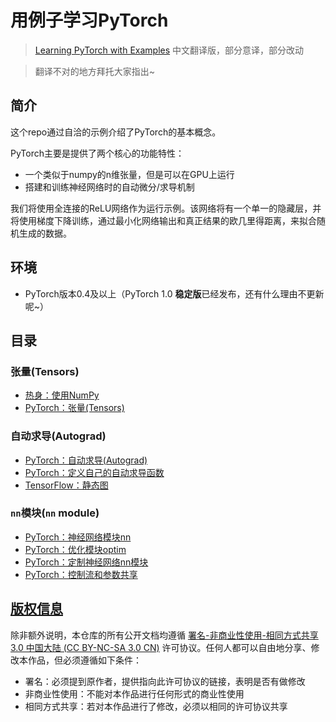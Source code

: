 # 用例子学习PyTorch

> [Learning PyTorch with Examples](https://pytorch.org/tutorials/beginner/pytorch_with_examples.html) 中文翻译版，部分意译，部分改动

> 翻译不对的地方拜托大家指出~

## 简介
这个repo通过自洽的示例介绍了PyTorch的基本概念。

PyTorch主要是提供了两个核心的功能特性：

* 一个类似于numpy的n维张量，但是可以在GPU上运行
* 搭建和训练神经网络时的自动微分/求导机制

我们将使用全连接的ReLU网络作为运行示例。该网络将有一个单一的隐藏层，并将使用梯度下降训练，通过最小化网络输出和真正结果的欧几里得距离，来拟合随机生成的数据。

## 环境

* PyTorch版本0.4及以上（PyTorch 1.0 **稳定版**已经发布，还有什么理由不更新呢~）

## 目录

### 张量(Tensors)

* [热身：使用NumPy](热身：使用NumPy/README.md)
* [PyTorch：张量(Tensors)](PyTorch：张量(Tensors)/README.md)

### 自动求导(Autograd)

* [PyTorch：自动求导(Autograd)](PyTorch：自动求导(Autograd)/README.md)
* [PyTorch：定义自己的自动求导函数](PyTorch：定义自己的自动求导函数/README.md)
* [TensorFlow：静态图](TensorFlow：静态图/README.md)

### `nn`模块(`nn` module)

* [PyTorch：神经网络模块nn](PyTorch：神经网络模块nn/README.md)
* [PyTorch：优化模块optim](PyTorch：优化模块optim/README.md)
* [PyTorch：定制神经网络nn模块](PyTorch：定制神经网络nn模块/README.md)
* [PyTorch：控制流和参数共享](PyTorch：控制流和参数共享/README.md)


## [版权信息](license.md)

除非额外说明，本仓库的所有公开文档均遵循 [署名-非商业性使用-相同方式共享 3.0 中国大陆 (CC BY-NC-SA 3.0 CN)](https://creativecommons.org/licenses/by-nc-sa/3.0/cn/) 许可协议。任何人都可以自由地分享、修改本作品，但必须遵循如下条件：

* 署名：必须提到原作者，提供指向此许可协议的链接，表明是否有做修改
* 非商业性使用：不能对本作品进行任何形式的商业性使用
* 相同方式共享：若对本作品进行了修改，必须以相同的许可协议共享